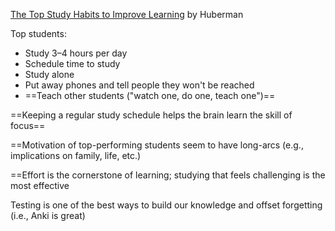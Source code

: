 [The Top Study Habits to Improve Learning](https://www.youtube.com/watch?v=1bszFX_XcbU) by Huberman

Top students:
- Study 3–4 hours per day
- Schedule time to study
- Study alone
- Put away phones and tell people they won't be reached
- ==Teach other students ("watch one, do one, teach one")==

==Keeping a regular study schedule helps the brain learn the skill of focus==

==Motivation of top-performing students seem to have long-arcs (e.g., implications on family, life, etc.)

==Effort is the cornerstone of learning; studying that feels challenging is the most effective

Testing is one of the best ways to build our knowledge and offset forgetting (i.e., Anki is great)